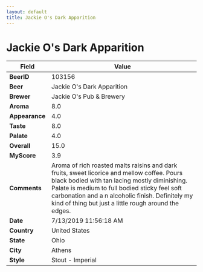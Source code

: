 ```yaml
---
layout: default
title: Jackie O's Dark Apparition
---
```


# Jackie O's Dark Apparition

| Field         | Value     |
|---------------|-----------|
| **BeerID** | 103156 |
| **Beer** | Jackie O's Dark Apparition |
| **Brewer** | Jackie O&#39;s Pub & Brewery |
| **Aroma** | 8.0 |
| **Appearance** | 4.0 |
| **Taste** | 8.0 |
| **Palate** | 4.0 |
| **Overall** | 15.0 |
| **MyScore** | 3.9 |
| **Comments** | Aroma of rich roasted malts raisins and dark fruits, sweet licorice and mellow coffee.  Pours black bodied with tan lacing mostly diminishing. Palate is medium to full bodied sticky feel soft carbonation and a n alcoholic finish. Definitely my kind of thing but just a little rough around the edges. |
| **Date** | 7/13/2019 11:56:18 AM |
| **Country** | United States |
| **State** | Ohio |
| **City** | Athens |
| **Style** | Stout - Imperial |
